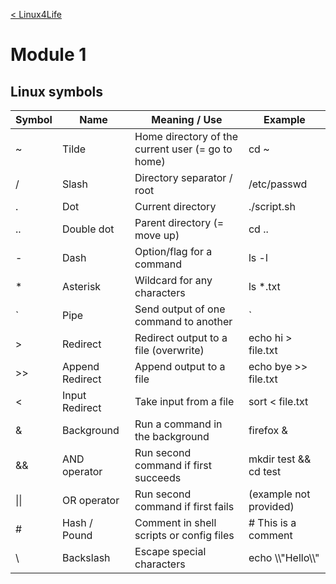 <br><br>

[< Linux4Life](https://github.com/zaheernew/Linux4Life/blob/main/Linux4Life.md)

# Module 1

## Linux symbols

<table>
  <thead>
    <tr>
      <th>Symbol</th>
      <th>Name</th>
      <th>Meaning / Use</th>
      <th>Example</th>
    </tr>
  </thead>
  <tbody>
    <tr><td>~</td><td>Tilde</td><td>Home directory of the current user (= go to home)</td><td>cd ~</td></tr>
    <tr><td>/</td><td>Slash</td><td>Directory separator / root</td><td>/etc/passwd</td></tr>
    <tr><td>.</td><td>Dot</td><td>Current directory</td><td>./script.sh</td></tr>
    <tr><td>..</td><td>Double dot</td><td>Parent directory (= move up)</td><td>cd ..</td></tr>
    <tr><td>-</td><td>Dash</td><td>Option/flag for a command</td><td>ls -l</td></tr>
    <tr><td>*</td><td>Asterisk</td><td>Wildcard for any characters</td><td>ls *.txt</td></tr>
    <tr><td>`</td><td>Pipe</td><td>Send output of one command to another</td><td>`</td></tr>
    <tr><td>></td><td>Redirect</td><td>Redirect output to a file (overwrite)</td><td>echo hi > file.txt</td></tr>
    <tr><td>>></td><td>Append Redirect</td><td>Append output to a file</td><td>echo bye >> file.txt</td></tr>
    <tr><td><</td><td>Input Redirect</td><td>Take input from a file</td><td>sort &lt; file.txt</td></tr>
    <tr><td>&</td><td>Background</td><td>Run a command in the background</td><td>firefox &</td></tr>
    <tr><td>&&</td><td>AND operator</td><td>Run second command if first succeeds</td><td>mkdir test && cd test</td></tr>
    <tr><td>||</td><td>OR operator</td><td>Run second command if first fails</td><td>(example not provided)</td></tr>
    <tr><td>#</td><td>Hash / Pound</td><td>Comment in shell scripts or config files</td><td># This is a comment</td></tr>
    <tr><td>\</td><td>Backslash</td><td>Escape special characters</td><td>echo \\"Hello\\"</td></tr>
  </tbody>
</table>
<br><br>
